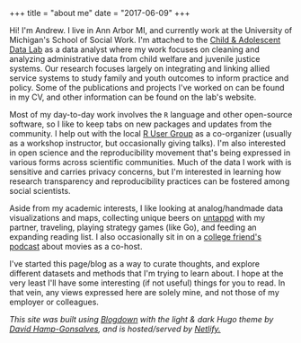 +++
title = "about me"
date = "2017-06-09"
+++

Hi! I'm Andrew. I live in Ann Arbor MI, and currently work at the University of Michigan's School of Social Work. I'm attached to the [Child & Adolescent Data Lab](https://ssw-datalab.org) as a data analyst where my work focuses on cleaning and analyzing administrative data from child welfare and juvenile justice systems. Our research focuses largely on integrating and linking allied service systems to study family and youth outcomes to inform practice and policy. Some of the publications and projects I've worked on can be found in my CV, and other information can be found on the lab's website.

Most of my day-to-day work involves the `R` language and other open-source software, so I like to keep tabs on new packages and updates from the community. I help out with the local [R User Group](https://annarborrusergroup.github.io/) as a co-organizer (usually as a workshop instructor, but occasionally giving talks). I'm also interested in open science and the reproducibility movement that's being expressed in various forms across scientific communities. Much of the data I work with is sensitive and carries privacy concerns, but I'm interested in learning how research transparency and reproducibility practices can be fostered among social scientists.

Aside from my academic interests, I like looking at analog/handmade data visualizations and maps, collecting unique beers on [untappd](https://untappd.com/user/B33rz4y33rz) with my partner, traveling, playing strategy games (like Go), and feeding an expanding reading list. I also occasionally sit in on a [college friend's podcast](https://www.petty-cache.com/podcast-talking-screens/) about movies as a co-host.

I've started this page/blog as a way to curate thoughts, and explore different datasets and methods that I'm trying to learn about. I hope at the very least I'll have some interesting (if not useful) things for you to read. In that vein, any views expressed here are solely mine, and not those of my employer or colleagues.

*This site was built using [Blogdown](https://github.com/rstudio/blogdown) with the light & dark Hugo theme by [David Hamp-Gonsalves](https://github.com/davidhampgonsalves), and is hosted/served by [Netlify.](www.netlify.com)*
